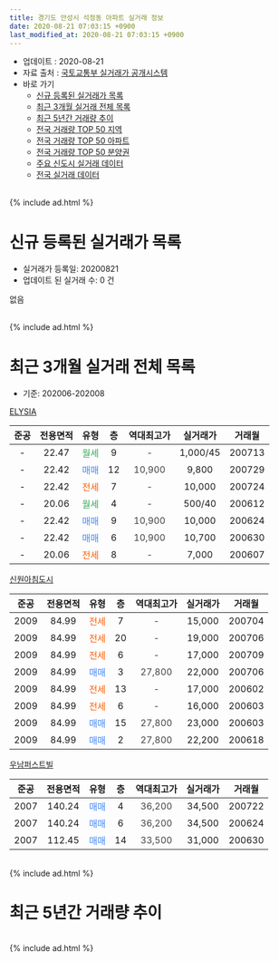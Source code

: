 ```yaml
---
title: 경기도 안성시 석정동 아파트 실거래 정보
date: 2020-08-21 07:03:15 +0900
last_modified_at: 2020-08-21 07:03:15 +0900
---
```


* 업데이트 : 2020-08-21
* 자료 출처 : [국토교통부 실거래가 공개시스템](http://rt.molit.go.kr)
* 바로 가기
    * [신규 등록된 실거래가 목록](#신규-등록된-실거래가-목록)
    * [최근 3개월 실거래 전체 목록](#최근-3개월-실거래-전체-목록)
    * [최근 5년간 거래량 추이](#최근-5년간-거래량-추이)
    * [전국 거래량 TOP 50 지역](https://inasie.github.io/apt-trade-info/최근-3개월-전국에서-가장-거래가-많이-발생한-지역)
    * [전국 거래량 TOP 50 아파트](https://inasie.github.io/apt-trade-info/최근-3개월-전국에서-가장-거래가-많이-발생한-아파트)
    * [전국 거래량 TOP 50 분양권](https://inasie.github.io/apt-trade-info/최근-3개월-전국에서-가장-거래가-많이-발생한-분양권)
    * [주요 신도시 실거래 데이터](https://inasie.github.io/apt-trade-info/주요-신도시)
    * [전국 실거래 데이터](https://inasie.github.io/apt-trade-info/전국)
<br>
{% include ad.html %}
<br>

# 신규 등록된 실거래가 목록
* 실거래가 등록일: 20200821
* 업데이트 된 실거래 수: 0 건

없음

<br>
{% include ad.html %}
<br>

# 최근 3개월 실거래 전체 목록
* 기준: 202006-202008


[ELYSIA](https://search.naver.com/search.naver?query=%EA%B2%BD%EA%B8%B0%EB%8F%84+%EC%95%88%EC%84%B1%EC%8B%9C+%EC%84%9D%EC%A0%95%EB%8F%99+ELYSIA)

|준공|전용면적|유형|층|역대최고가|실거래가|거래월|
|:---:|:---:|:---:|:---:|:---:|:---:|:---:|
|-|22.47|<span style="color:#34a853">월세</span>|9|<span style="color:#444444">-</span>|1,000/45|200713|
|-|22.42|<span style="color:#4285f3">매매</span>|12|<span style="color:#444444">10,900</span>|9,800|200729|
|-|22.42|<span style="color:#ff5a00">전세</span>|7|<span style="color:#444444">-</span>|10,000|200724|
|-|20.06|<span style="color:#34a853">월세</span>|4|<span style="color:#444444">-</span>|500/40|200612|
|-|22.42|<span style="color:#4285f3">매매</span>|9|<span style="color:#444444">10,900</span>|10,000|200624|
|-|22.42|<span style="color:#4285f3">매매</span>|6|<span style="color:#444444">10,900</span>|10,700|200630|
|-|20.06|<span style="color:#ff5a00">전세</span>|8|<span style="color:#444444">-</span>|7,000|200607|

[신원아침도시](https://search.naver.com/search.naver?query=%EA%B2%BD%EA%B8%B0%EB%8F%84+%EC%95%88%EC%84%B1%EC%8B%9C+%EC%84%9D%EC%A0%95%EB%8F%99+%EC%8B%A0%EC%9B%90%EC%95%84%EC%B9%A8%EB%8F%84%EC%8B%9C)

|준공|전용면적|유형|층|역대최고가|실거래가|거래월|
|:---:|:---:|:---:|:---:|:---:|:---:|:---:|
|2009|84.99|<span style="color:#ff5a00">전세</span>|7|<span style="color:#444444">-</span>|15,000|200704|
|2009|84.99|<span style="color:#ff5a00">전세</span>|20|<span style="color:#444444">-</span>|19,000|200706|
|2009|84.99|<span style="color:#ff5a00">전세</span>|6|<span style="color:#444444">-</span>|17,000|200709|
|2009|84.99|<span style="color:#4285f3">매매</span>|3|<span style="color:#444444">27,800</span>|22,000|200706|
|2009|84.99|<span style="color:#ff5a00">전세</span>|13|<span style="color:#444444">-</span>|17,000|200602|
|2009|84.99|<span style="color:#ff5a00">전세</span>|6|<span style="color:#444444">-</span>|16,000|200603|
|2009|84.99|<span style="color:#4285f3">매매</span>|15|<span style="color:#444444">27,800</span>|23,000|200603|
|2009|84.99|<span style="color:#4285f3">매매</span>|2|<span style="color:#444444">27,800</span>|22,200|200618|

[우남퍼스트빌](https://search.naver.com/search.naver?query=%EA%B2%BD%EA%B8%B0%EB%8F%84+%EC%95%88%EC%84%B1%EC%8B%9C+%EC%84%9D%EC%A0%95%EB%8F%99+%EC%9A%B0%EB%82%A8%ED%8D%BC%EC%8A%A4%ED%8A%B8%EB%B9%8C)

|준공|전용면적|유형|층|역대최고가|실거래가|거래월|
|:---:|:---:|:---:|:---:|:---:|:---:|:---:|
|2007|140.24|<span style="color:#4285f3">매매</span>|4|<span style="color:#444444">36,200</span>|34,500|200722|
|2007|140.24|<span style="color:#4285f3">매매</span>|6|<span style="color:#444444">36,200</span>|34,500|200624|
|2007|112.45|<span style="color:#4285f3">매매</span>|14|<span style="color:#444444">33,500</span>|31,000|200630|


<br>
{% include ad.html %}
<br>

# 최근 5년간 거래량 추이


<div style="width:100%;">
    <canvas id="deal_progress" height="200"></canvas>
</div>

<script>
new Chart(document.getElementById("deal_progress"), {
    type: 'line',
    data: {
        labels: ['201508','201509','201510','201511','201512','201601','201602','201603','201604','201605','201606','201607','201608','201609','201610','201611','201612','201701','201702','201703','201704','201705','201706','201707','201708','201709','201710','201711','201712','201801','201802','201803','201804','201805','201806','201807','201808','201809','201810','201811','201812','201901','201902','201903','201904','201905','201906','201907','201908','201909','201910','201911','201912','202001','202002','202003','202004','202005','202006','202007','202008'],
        datasets: [{
            label: '매매',
            pointRadius: 1,
            data: [2, 6, 7, 7, 4, 4, 2, 4, 5, 2, 4, 1, 3, 5, 3, 2, 1, 3, 4, 4, 3, 1, 0, 2, 0, 3, 1, 0, 1, 1, 3, 3, 2, 3, 5, 3, 4, 2, 2, 3, 0, 4, 3, 3, 5, 3, 4, 6, 5, 6, 4, 7, 8, 4, 8, 4, 6, 4, 6, 3, 0],
            borderColor: "rgba(255, 201, 14, 1)",
            backgroundColor: "rgba(255, 201, 14, 0.5)",
            fill: false,
            lineTension: 0
        },{
            label: '전월세',
            pointRadius: 1,
            data: [1, 2, 4, 3, 3, 1, 0, 1, 0, 4, 6, 0, 0, 1, 1, 2, 0, 1, 0, 2, 3, 0, 1, 2, 1, 1, 0, 1, 0, 7, 5, 6, 4, 5, 6, 1, 1, 1, 3, 3, 2, 5, 3, 3, 3, 1, 4, 0, 9, 12, 8, 11, 6, 8, 6, 0, 0, 4, 4, 5, 0],
            borderColor: "rgba(0, 141, 185, 1)",
            backgroundColor: "rgba(0, 141, 185, 0.5)",
            fill: false,
            lineTension: 0
        }
        ]
    },
    options: {
        responsive: true,
        title: {
            display: false
        },
        tooltips: {
            mode: 'index',
            intersect: false
        },
        hover: {
            mode: 'nearest',
            intersect: true
        },
        scales: {
            xAxes: [{
                display: true,
                scaleLabel: {
                    display: true,
                    labelString: '년/월'
                }
            }],
            yAxes: [{
                display: true,
                ticks: {
                    suggestedMin: 0,
                },
                scaleLabel: {
                    display: true,
                    labelString: '실거래 수'
                }
            }]
        }
    }
});

</script>


<br>
{% include ad.html %}
<br>

